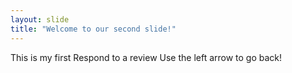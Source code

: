```yaml
---
layout: slide
title: "Welcome to our second slide!"
---
```

This is my first Respond to a review
Use the left arrow to go back!
